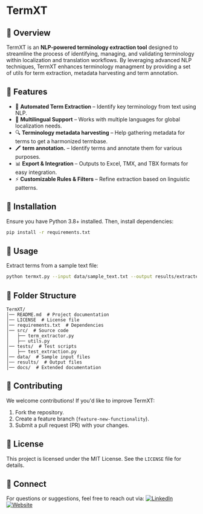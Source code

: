 # TermXT

## 🔹 Overview
TermXT is an **NLP-powered terminology extraction tool** designed to streamline the process of identifying, managing, and validating terminology within localization and translation workflows. By leveraging advanced NLP techniques, TermXT enhances terminology managment by providing a set of utils for term extraction, metadata harvesting and term annotation.

## 🔹 Features
- 🚀 **Automated Term Extraction** – Identify key terminology from text using NLP.
- 📖 **Multilingual Support** – Works with multiple languages for global localization needs.
- 🔍 **Terminology metadata harvesting** – Help gathering metadata for terms to get a harmonized termbase.
- 🖍️ **term annotation.** – Identify terms and annotate them for various purposes.
- 📊 **Export & Integration** – Outputs to Excel, TMX, and TBX formats for easy integration.
- ⚡ **Customizable Rules & Filters** – Refine extraction based on linguistic patterns.

## 🔹 Installation
Ensure you have Python 3.8+ installed. Then, install dependencies:
```bash
pip install -r requirements.txt
```

## 🔹 Usage
Extract terms from a sample text file:
```bash
python termxt.py --input data/sample_text.txt --output results/extracted_terms.csv
```

## 🔹 Folder Structure
```
TermXT/
│── README.md  # Project documentation
│── LICENSE  # License file
│── requirements.txt  # Dependencies
│── src/  # Source code
│   ├── term_extractor.py
│   ├── utils.py
│── tests/  # Test scripts
│   ├── test_extraction.py
│── data/  # Sample input files
│── results/  # Output files
│── docs/  # Extended documentation
```

## 🔹 Contributing
We welcome contributions! If you'd like to improve TermXT:
1. Fork the repository.
2. Create a feature branch (`feature-new-functionality`).
3. Submit a pull request (PR) with your changes.

## 🔹 License
This project is licensed under the MIT License. See the `LICENSE` file for details.

## 🔹 Connect
For questions or suggestions, feel free to reach out via:
[![LinkedIn](https://img.shields.io/badge/LinkedIn-Profile-blue?logo=linkedin)](https://www.linkedin.com/in/sergiocalvopaez/)  
[![Website](https://img.shields.io/badge/Website-Veriloquium-blue)](https://www.veriloquium.com)
